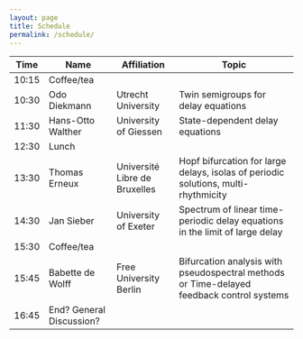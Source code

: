 ```yaml
---
layout: page
title: Schedule
permalink: /schedule/
---
```


| Time | Name | Affiliation | Topic |
|------|------|-------------|-------|
|10:15 | Coffee/tea |
|10:30 | Odo Diekmann | Utrecht University | Twin semigroups for delay equations |
|11:30 | Hans-Otto Walther | University of Giessen | State-dependent delay equations|
|12:30  | Lunch |
|13:30 | Thomas Erneux| Université Libre de Bruxelles | Hopf bifurcation for large delays, isolas of periodic solutions, multi-rhythmicity |
|14:30 | Jan Sieber | University of Exeter | Spectrum of linear time-periodic delay equations in the limit of large delay |
|15:30 | Coffee/tea |
|15:45 | Babette de Wolff | Free University Berlin |Bifurcation analysis with pseudospectral methods or Time-delayed feedback control systems|
|16:45 | End? General Discussion? |

